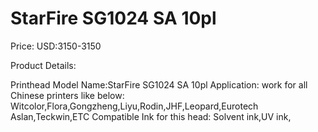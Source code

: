 # StarFire SG1024 SA 10pl

Price: USD:3150-3150

Product Details:

Printhead Model Name:StarFire SG1024 SA 10pl
Application: work for all Chinese printers like below:
Witcolor,Flora,Gongzheng,Liyu,Rodin,JHF,Leopard,Eurotech Aslan,Teckwin,ETC
Compatible Ink for this head: Solvent ink,UV ink,

